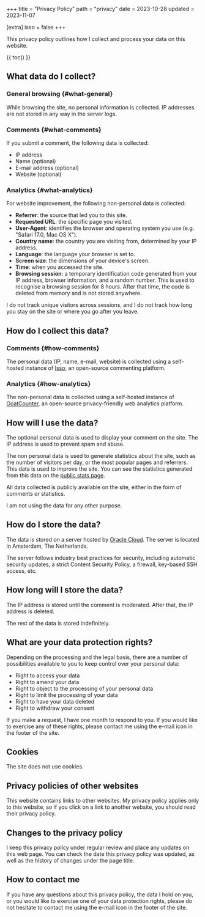 +++
title = "Privacy Policy"
path = "privacy"
date = 2023-10-28
updated = 2023-11-07

[extra]
isso = false
+++

This privacy policy outlines how I collect and process your data on this website.

{{ toc() }}

## What data do I collect?

### General browsing {#what-general}

While browsing the site, no personal information is collected. IP addresses are not stored in any way in the server logs.

### Comments {#what-comments}

If you submit a comment, the following data is collected:

- IP address
- Name (optional)
- E-mail address (optional)
- Website (optional)

### Analytics {#what-analytics}

For website improvement, the following non-personal data is collected:

- **Referrer**: the source that led you to this site.
- **Requested URL**: the specific page you visited.
- **User-Agent**: identifies the browser and operating system you use (e.g. "Safari 17.0, Mac OS X").
- **Country name**: the country you are visiting from, determined by your IP address.
- **Language**: the language your browser is set to.
- **Screen size**: the dimensions of your device's screen.
- **Time**: when you accessed the site.
- **Browsing session**: a temporary identification code generated from your IP address, browser information, and a random number. This is used to recognise a browsing session for 8 hours. After that time, the code is deleted from memory and is not stored anywhere.

I do not track unique visitors across sessions, and I do not track how long you stay on the site or where you go after you leave.

## How do I collect this data?

### Comments {#how-comments}

The personal data (IP, name, e-mail, website) is collected using a self-hosted instance of [Isso](https://isso-comments.de/), an open-source commenting platform.

### Analytics {#how-analytics}

The non-personal data is collected using a self-hosted instance of [GoatCounter](https://www.goatcounter.com/), an open-source privacy-friendly web analytics platform.

## How will I use the data?

The optional personal data is used to display your comment on the site. The IP address is used to prevent spam and abuse.

The non personal data is used to generate statistics about the site, such as the number of visitors per day, or the most popular pages and referrers. This data is used to improve the site. You can see the statistics generated from this data on the [public stats page](https://stats.osc.garden/).

All data collected is publicly available on the site, either in the form of comments or statistics.

I am not using the data for any other purpose.

## How do I store the data?

The data is stored on a server hosted by [Oracle Cloud](https://cloud.oracle.com/). The server is located in Amsterdam, The Netherlands.

The server follows industry best practices for security, including automatic security updates, a strict Content Security Policy, a firewall, key-based SSH access, etc.

## How long will I store the data?

The IP address is stored until the comment is moderated. After that, the IP address is deleted.

The rest of the data is stored indefinitely.

## What are your data protection rights?

Depending on the processing and the legal basis, there are a number of possibilities available to you to keep control over your personal data:

- Right to access your data
- Right to amend your data
- Right to object to the processing of your personal data
- Right to limit the processing of your data
- Right to have your data deleted
- Right to withdraw your consent

If you make a request, I have one month to respond to you. If you would like to exercise any of these rights, please contact me using the e-mail icon in the footer of the site.

## Cookies

The site does not use cookies.

## Privacy policies of other websites

This website contains links to other websites. My privacy policy applies only to this website, so if you click on a link to another website, you should read their privacy policy.

## Changes to the privacy policy

I keep this privacy policy under regular review and place any updates on this web page. You can check the date this privacy policy was updated, as well as the history of changes under the page title.

## How to contact me

If you have any questions about this privacy policy, the data I hold on you, or you would like to exercise one of your data protection rights, please do not hesitate to contact me using the e-mail icon in the footer of the site.
